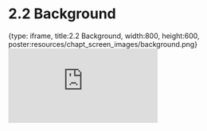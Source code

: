 # 2.2 Background
 
{type: iframe, title:2.2 Background, width:800, height:600, poster:resources/chapt_screen_images/background.png}
![](https://stephaniemyan.github.io/hgv_modules/no_toc/background.html)
 

 
